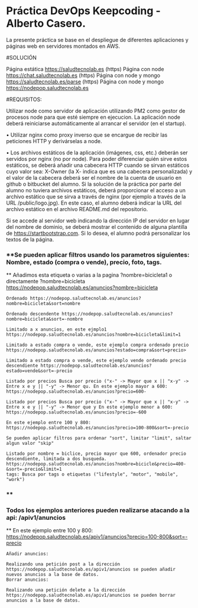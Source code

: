 # Práctica DevOps Keepcoding - Alberto Casero.

La presente práctica se base en el despliegue de diferentes aplicaciones y páginas web en servidores montados en AWS.

#SOLUCIÓN

Página estática https://saludtecnolab.es (https)
Página con node https://chat.saludtecnolab.es (https)
Página con node y mongo https://saludtecnolab.es/parse (https)
Página con node y mongo https://nodepop.saludtecnolab.es


#REQUISITOS:

Utilizar node como servidor de aplicación utilizando PM2 como gestor de procesos node para que esté 
siempre en ejecucion. La aplicación node deberá reiniciarse automáticamente al
arrancar el servidor (en el startup).

• Utilizar nginx como proxy inverso que se encargue de recibir las peticiones HTTP y derivárselas
a node.

• Los archivos estáticos de la aplicación (imágenes, css, etc.) deberán ser servidos por nginx (no
por node). Para poder diferenciar quién sirve estos estáticos, se deberá añadir una cabecera
HTTP cuando se sirvan estáticos cuyo valor sea: X-Owner (la X- indica que es una cabecera
personalizada) y el valor de la cabecera deberá ser el nombre de la cuenta de usuario en github
o bitbucket del alumno. Si la solución de la práctica por parte del alumno no tuviera archivos
estáticos, deberá proporcionar el acceso a un archivo estático que se sirva a través de nginx
(por ejemplo a través de la URL <dominio>/public/logo.jpg). En este caso, el alumno deberá
indicar la URL del archivo estático en el archivo README.md del repositorio.

Si se accede al servidor web indicando la dirección IP del servidor en lugar del nombre de
dominio, se deberá mostrar el contenido de alguna plantilla de https://startbootstrap.com. Si lo
desea, el alumno podrá personalizar los textos de la página.



### **Se pueden aplicar filtros usando los parametros siguientes: Nombre, estado (compra o vende), precio, foto, tags.
**
    Añadimos esta etiqueta o varias a la pagina ?nombre=bicicleta1 o directamente ?nombre=bicicleta https://nodepop.saludtecnolab.es/anuncios?nombre=bicicleta

    Ordenado https://nodepop.saludtecnolab.es/anuncios?nombre=bicicleta&sort=nombre

    Ordenado descendente https://nodepop.saludtecnolab.es/anuncios?nombre=bicicleta&sort=-nombre

    Limitado a x anuncios, en este ejmplo1 https://nodepop.saludtecnolab.es/anuncios?nombre=bicicleta&limit=1

    Limitado a estado compra o vende, este ejemplo compra ordenado precio https://nodepop.saludtecnolab.es/anuncios?estado=compra&sort=precio>

    Limitado a estado compra o vende, este ejemplo vende ordenado precio descendiente https://nodepop.saludtecnolab.es/anuncios?estado=vende&sort=-precio

    Listado por precios Busca por precio ("x-" -> Mayor que x || "x-y" -> Entre x e y || "-y" -> Menor qu. En este ejemplo mayor a 600: https://nodepop.saludtecnolab.es/anuncios?precio=600-

    Listado por precios Busca por precio ("x-" -> Mayor que x || "x-y" -> Entre x e y || "-y" -> Menor que y En este ejemplo menor a 600: https://nodepop.saludtecnolab.es/anuncios?precio=-600

    En este ejemplo entre 100 y 800: https://nodepop.saludtecnolab.es/anuncios?precio=100-800&sort=-precio

    Se pueden aplicar filtros para ordenar "sort", limitar "limit", saltar algun valor "skip"

    Listado por nombre = biclice, precio mayor que 600, ordenador precio descendiente, limitada a dos busqueda. https://nodepop.saludtecnolab.es/anuncios?nombre=bicicle&precio=400-&sort=-precio&limit=1
    tags: Busca por tags o etiquetas ("lifestyle", "motor", "mobile", "work")
### **
###     Todos los ejemplos anteriores pueden realizarse atacando a la api: /apiv1/anuncios
**
    En este ejemplo entre 100 y 800: https://nodepop.saludtecnolab.es/apiv1/anuncios?precio=100-800&sort=-precio

    Añadir anuncios:

    Realizando una petición post a la dirección https://nodepop.saludtecnolab.es/apiv1/anuncios se pueden añadir nuevos anuncios a la base de datos.
    Borrar anuncios:

    Realizando una petición delete a la dirección https://nodepop.saludtecnolab.es/apiv1/anuncios se pueden borrar anuncios a la base de datos.
